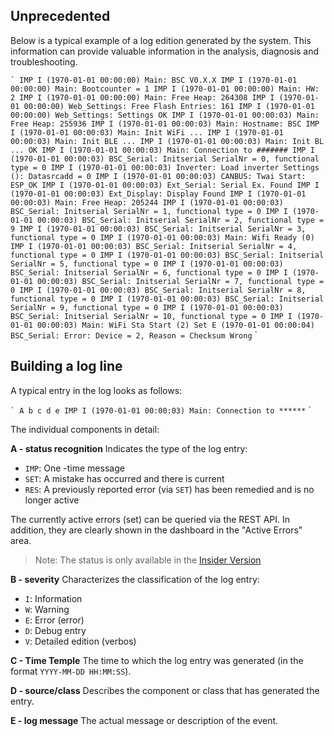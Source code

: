 ## Unprecedented
Below is a typical example of a log edition generated by the system. This information can provide valuable information in the analysis, diagnosis and troubleshooting.

`` `
IMP I (1970-01-01 00:00:00) Main: BSC V0.X.X
IMP I (1970-01-01 00:00:00) Main: Bootcounter = 1
IMP I (1970-01-01 00:00:00) Main: HW: 2
IMP I (1970-01-01 00:00:00) Main: Free Heap: 264308
IMP I (1970-01-01 00:00:00) Web_Settings: Free Flash Entries: 161
IMP I (1970-01-01 00:00:00) Web_Settings: Settings OK
IMP I (1970-01-01 00:00:03) Main: Free Heap: 255936
IMP I (1970-01-01 00:00:03) Main: Hostname: BSC
IMP I (1970-01-01 00:00:03) Main: Init WiFi ...
IMP I (1970-01-01 00:00:03) Main: Init BLE ...
IMP I (1970-01-01 00:00:03) Main: Init BL ... OK
IMP I (1970-01-01 00:00:03) Main: Connection to #######
IMP I (1970-01-01 00:00:03) BSC_Serial: Initserial SerialNr = 0, functional type = 0
IMP I (1970-01-01 00:00:03) Inverter: Load inverter Settings (): Datasrcadd = 0
IMP I (1970-01-01 00:00:03) CANBUS: Twai Start: ESP_OK
IMP I (1970-01-01 00:00:03) Ext_Serial: Serial Ex. Found
IMP I (1970-01-01 00:00:03) Ext_Display: Display Found
IMP I (1970-01-01 00:00:03) Main: Free Heap: 205244
IMP I (1970-01-01 00:00:03) BSC_Serial: Initserial SerialNr = 1, functional type = 0
IMP I (1970-01-01 00:00:03) BSC_Serial: Initserial SerialNr = 2, functional type = 9
IMP I (1970-01-01 00:00:03) BSC_Serial: Initserial SerialNr = 3, functional type = 0
IMP I (1970-01-01 00:00:03) Main: Wifi Ready (0)
IMP I (1970-01-01 00:00:03) BSC_Serial: Initserial SerialNr = 4, functional type = 0
IMP I (1970-01-01 00:00:03) BSC_Serial: Initserial SerialNr = 5, functional type = 0
IMP I (1970-01-01 00:00:03) BSC_Serial: Initserial SerialNr = 6, functional type = 0
IMP I (1970-01-01 00:00:03) BSC_Serial: Initserial SerialNr = 7, functional type = 0
IMP I (1970-01-01 00:00:03) BSC_Serial: Initserial SerialNr = 8, functional type = 0
IMP I (1970-01-01 00:00:03) BSC_Serial: Initserial SerialNr = 9, functional type = 0
IMP I (1970-01-01 00:00:03) BSC_Serial: Initserial SerialNr = 10, functional type = 0
IMP I (1970-01-01 00:00:03) Main: WiFi Sta Start (2)
Set E (1970-01-01 00:00:04) BSC_Serial: Error: Device = 2, Reason = Checksum Wrong
`` `

## Building a log line
A typical entry in the log looks as follows:

`` `
A b c d e
IMP I (1970-01-01 00:00:03) Main: Connection to ******
`` `

The individual components in detail:

**A - status recognition**
Indicates the type of the log entry:
- `IMP`: One -time message
- `SET`: A mistake has occurred and there is current
- `RES`: A previously reported error (via `SET`) has been remedied and is no longer active

The currently active errors (set) can be queried via the REST API. In addition, they are clearly shown in the dashboard in the "Active Errors" area.

> Note: The status is only available in the [Insider Version](insider.md)

**B - severity**
Characterizes the classification of the log entry:
- `I`: Information
- `W`: Warning
- `E`: Error (error)
- `D`: Debug entry
- `V`: Detailed edition (verbos)

**C - Time Temple**
The time to which the log entry was generated (in the format `YYYY-MM-DD HH:MM:SS`).

**D - source/class**
Describes the component or class that has generated the entry.

**E - log message**
The actual message or description of the event.





